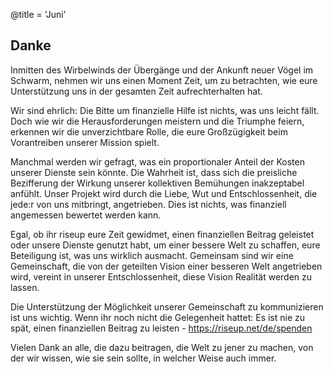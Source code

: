 @title = 'Juni'


Danke
-----

Inmitten des Wirbelwinds der Übergänge und der Ankunft neuer Vögel im Schwarm, nehmen wir uns einen Moment Zeit, um zu betrachten, wie eure Unterstützung uns in der gesamten Zeit aufrechterhalten hat.

Wir sind ehrlich: Die Bitte um finanzielle Hilfe ist nichts, was uns leicht fällt. Doch wie wir die Herausforderungen meistern und die Triumphe feiern, erkennen wir die unverzichtbare Rolle, die eure Großzügigkeit beim Vorantreiben unserer Mission spielt.

Manchmal werden wir gefragt, was ein proportionaler Anteil der Kosten unserer Dienste sein könnte. Die Wahrheit ist, dass sich die preisliche Bezifferung der Wirkung unserer kollektiven Bemühungen inakzeptabel anfühlt. Unser Projekt wird durch die Liebe, Wut und Entschlossenheit, die jede:r von uns mitbringt, angetrieben. Dies ist nichts, was finanziell angemessen bewertet werden kann.

Egal, ob ihr riseup eure Zeit gewidmet, einen finanziellen Beitrag geleistet oder unsere Dienste genutzt habt, um einer bessere Welt zu schaffen, eure Beteiligung ist, was uns wirklich ausmacht. Gemeinsam sind wir eine Gemeinschaft, die von der geteilten Vision einer besseren Welt angetrieben wird, vereint in unserer Entschlossenheit, diese Vision Realität werden zu lassen.

Die Unterstützung der Möglichkeit unserer Gemeinschaft zu kommunizieren ist uns wichtig. Wenn ihr noch nicht die Gelegenheit hattet: Es ist nie zu spät, einen finanziellen Beitrag zu leisten - https://riseup.net/de/spenden

Vielen Dank an alle, die dazu beitragen, die Welt zu jener zu machen, von der wir wissen, wie sie sein sollte, in welcher Weise auch immer.